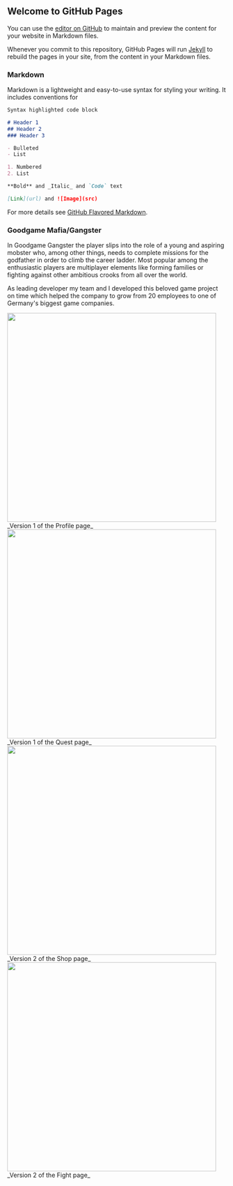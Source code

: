 ## Welcome to GitHub Pages

You can use the [editor on GitHub](https://github.com/AlexBug1982/portfolio/edit/gh-pages/index.md) to maintain and preview the content for your website in Markdown files.

Whenever you commit to this repository, GitHub Pages will run [Jekyll](https://jekyllrb.com/) to rebuild the pages in your site, from the content in your Markdown files.

### Markdown

Markdown is a lightweight and easy-to-use syntax for styling your writing. It includes conventions for

```markdown
Syntax highlighted code block

# Header 1
## Header 2
### Header 3

- Bulleted
- List

1. Numbered
2. List

**Bold** and _Italic_ and `Code` text

[Link](url) and ![Image](src)
```

For more details see [GitHub Flavored Markdown](https://guides.github.com/features/mastering-markdown/).


### Goodgame Mafia/Gangster

In Goodgame Gangster the player slips into the role of a young and aspiring mobster who, among other things, needs to complete missions for the godfather in order to climb the career ladder. Most popular among the enthusiastic players are multiplayer elements like forming families or fighting against other ambitious crooks from all over the world.

As leading developer my team and I developed this beloved game project on time which helped the company to grow from 20 employees to one of Germany's biggest game companies.

<img src="https://github.com/alexanderbahlk/portfolio/blob/gh-pages/images/ggs_mafia/profile_v1.jpg" width="480">
_Version 1 of the Profile page_

<img src="https://github.com/alexanderbahlk/portfolio/blob/gh-pages/images/ggs_mafia/quests_v1.jpg" width="480">
_Version 1 of the Quest page_

<img src="https://github.com/alexanderbahlk/portfolio/blob/gh-pages/images/ggs_mafia/shop_v2.jpg" width="480">
_Version 2 of the Shop page_

<img src="https://github.com/alexanderbahlk/portfolio/blob/gh-pages/images/ggs_mafia/fight_v2.jpg" width="480">
_Version 2 of the Fight page_

